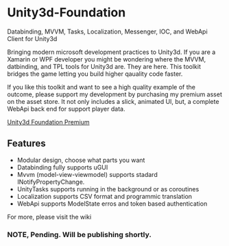 # Unity3d-Foundation
Databinding, MVVM, Tasks, Localization, Messenger, IOC, and WebApi Client for Unity3d

Bringing modern microsoft development practices to Unity3d. If you are a Xamarin or WPF developer you might be wondering where the MVVM, datbinding, and TPL tools for Unity3d are. They are here. This toolkit bridges the game letting you build higher qauality code faster.

If you like this toolkit and want to see a high quality example of the outcome, please support my development by purchasing my premium asset on the asset store. It not only includes a slick, animated UI, but, a complete WebApi back end for support player data.

[Unity3d Foundation Premium]()

## Features

- Modular design, choose what parts you want
- Databinding fully supports uGUI
- Mvvm (model-view-viewmodel) supports stadard INotifyPropertyChange.
- UnityTasks supports running in the background or as coroutines
- Localization supports CSV format and programmic translation
- WebApi supports ModelState erros and token based authentication

For more, please visit the wiki

### NOTE, Pending. Will be publishing shortly.
